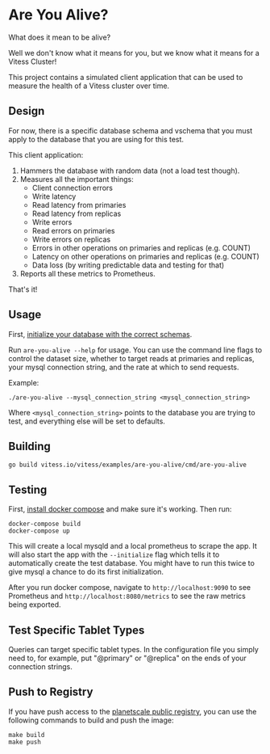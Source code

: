 # Are You Alive?

What does it mean to be alive?

Well we don't know what it means for you, but we know what it means for a Vitess
Cluster!

This project contains a simulated client application that can be used to measure
the health of a Vitess cluster over time.

## Design

For now, there is a specific database schema and vschema that you must apply to
the database that you are using for this test.

This client application:

1. Hammers the database with random data (not a load test though).
1. Measures all the important things:
   - Client connection errors
   - Write latency
   - Read latency from primaries
   - Read latency from replicas
   - Write errors
   - Read errors on primaries
   - Write errors on replicas
   - Errors in other operations on primaries and replicas (e.g. COUNT)
   - Latency on other operations on primaries and replicas (e.g. COUNT)
   - Data loss (by writing predictable data and testing for that)
1. Reports all these metrics to Prometheus.

That's it!

## Usage

First, [initialize your database with the correct schemas](schemas/README.md).

Run `are-you-alive --help` for usage.  You can use the command line flags to
control the dataset size, whether to target reads at primaries and replicas, your
mysql connection string, and the rate at which to send requests.

Example:

```
./are-you-alive --mysql_connection_string <mysql_connection_string>
```

Where `<mysql_connection_string>` points to the database you are trying to test,
and everything else will be set to defaults.

## Building

```
go build vitess.io/vitess/examples/are-you-alive/cmd/are-you-alive
```

## Testing

First, [install docker compose](https://docs.docker.com/compose/install/) and
make sure it's working.  Then run:

```
docker-compose build
docker-compose up
```

This will create a local mysqld and a local prometheus to scrape the app.  It
will also start the app with the `--initialize` flag which tells it to
automatically create the test database.  You might have to run this twice to
give mysql a chance to do its first initialization.

After you run docker compose, navigate to `http://localhost:9090` to see
Prometheus and `http://localhost:8080/metrics` to see the raw metrics being
exported.

## Test Specific Tablet Types

Queries can target specific tablet types. In the configuration file you simply
need to, for example, put "@primary" or "@replica" on the ends of your connection
strings.

## Push to Registry

If you have push access to the [planetscale public
registry](https://us.gcr.io/planetscale-vitess), you can use the following
commands to build and push the image:

```
make build
make push
```
